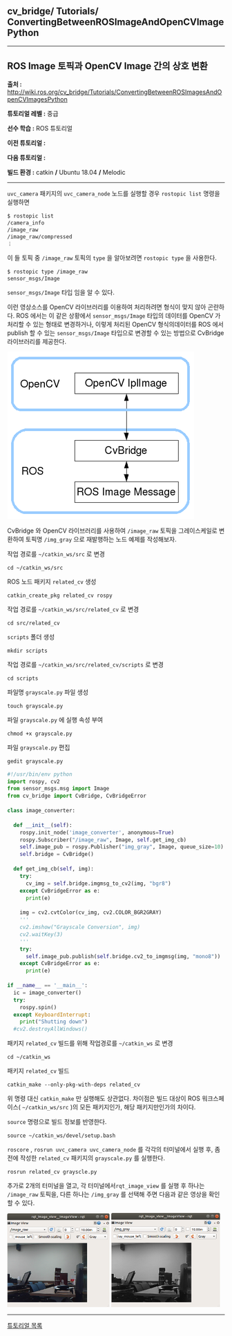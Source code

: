 ## cv_bridge/ Tutorials/ ConvertingBetweenROSImageAndOpenCVImagePython



---

## ROS Image 토픽과 OpenCV Image 간의 상호 변환  

**출처 :**  <http://wiki.ros.org/cv_bridge/Tutorials/ConvertingBetweenROSImagesAndOpenCVImagesPython>

**튜토리얼 레벨 :**  중급

**선수 학습 :**  ROS 튜토리얼 

**이전 튜토리얼 :** 

**다음 튜토리얼 :** 

**빌드 환경 :**  catkin **/** Ubuntu 18.04 **/** Melodic

---

`uvc_camera` 패키지의 `uvc_camera_node` 노드를 실행할 경우 `rostopic list` 명령을 실행하면

```
$ rostopic list
/camera_info
/image_raw
/image_raw/compressed
︙
```

이 들 토픽 중 `/image_raw` 토픽의 `type` 을 알아보려면 `rostopic type` 을 사용한다. 

```
$ rostopic type /image_raw
sensor_msgs/Image
```

`sensor_msgs/Image` 타입 임을 알 수 있다.

이런 영상소스를 OpenCV 라이브러리를 이용하여 처리하려면 형식이 맞지 않아 곤란하다. ROS 에서는 이 같은 상황에서 `sensor_msgs/Image` 타입의 데이터를 OpenCV 가 처리할 수 있는 형태로 변경하거나, 이렇게 처리된 OpenCV 형식의데이터를 ROS 에서 publish 할 수 있는 `sensor_msgs/Image` 타입으로 변경할 수 있는 방법으로 CvBridge 라이브러리를 제공한다. 

![](../../img/cv_bridge.png)

CvBridge 와 OpenCV 라이브러리를 사용하여 `/image_raw` 토픽을 그레이스케일로 변환하여 토픽명 `/img_gray` 으로 재발행하는 노드 예제를 작성해보자.

작업 경로를 `~/catkin_ws/src` 로 변경

```
cd ~/catkin_ws/src
```

ROS 노드 패키지 `related_cv` 생성

```
catkin_create_pkg related_cv rospy
```

작업 경로를 `~/catkin_ws/src/related_cv` 로 변경

```
cd src/related_cv
```

`scripts` 폴더 생성

```
mkdir scripts
```

작업 경로를 `~/catkin_ws/src/related_cv/scripts` 로 변경

```
cd scripts
```

파일명 `grayscale.py` 파일 생성

```
touch grayscale.py
```

파일 `grayscale.py` 에 실행 속성 부여

```
chmod +x grayscale.py
```

파일 `grayscale.py` 편집

```
gedit grayscale.py
```

```python
#!/usr/bin/env python
import rospy, cv2
from sensor_msgs.msg import Image
from cv_bridge import CvBridge, CvBridgeError

class image_converter:

  def __init__(self):
    rospy.init_node('image_converter', anonymous=True)
    rospy.Subscriber("/image_raw", Image, self.get_img_cb)
    self.image_pub = rospy.Publisher("img_gray", Image, queue_size=10)
    self.bridge = CvBridge()

  def get_img_cb(self, img):
    try:
      cv_img = self.bridge.imgmsg_to_cv2(img, "bgr8")
    except CvBridgeError as e:
      print(e)
    
    img = cv2.cvtColor(cv_img, cv2.COLOR_BGR2GRAY)
	'''
    cv2.imshow("Grayscale Conversion", img)
    cv2.waitKey(3)
    '''
    try:
      self.image_pub.publish(self.bridge.cv2_to_imgmsg(img, "mono8"))
    except CvBridgeError as e:
      print(e)

if __name__ == '__main__':
  ic = image_converter()
  try:
    rospy.spin()
  except KeyboardInterrupt:
    print("Shutting down")
  #cv2.destroyAllWindows()
```

패키지 `related_cv` 빌드를 위해 작업경로를 `~/catkin_ws` 로 변경

```
cd ~/catkin_ws
```

패키지 `related_cv` 빌드

```
catkin_make --only-pkg-with-deps related_cv
```

위 명령 대신 `catkin_make` 만 실행해도 상관없다. 차이점은 빌드 대상이 ROS 워크스페이스( `~/catkin_ws/src` )의 모든 패키지인가, 해당 패키지만인가의 차이다. 

`source` 명령으로 빌드 정보를 반영한다. 

```
source ~/catkin_ws/devel/setup.bash
```

`roscore` ,  `rosrun uvc_camera uvc_camera_node` 를 각각의 터미널에서 실행 후, 좀 전에 작성한 `related_cv` 패키지의 `grayscale.py` 를 실행한다.

```
rosrun related_cv grayscle.py
```

추가로 2개의 터미널을 열고, 각 터미널에서`rqt_image_view` 를 실행 후 하나는 `/image_raw` 토픽을, 다른 하나는 `/img_gray` 를 선택해 주면 다음과 같은 영상을 확인할 수 있다. 

<img src="../../img/cv_bridge_before.png" width="47%"> <img src="../../img/cv_bridge_after.png" width="50%">



---



[튜토리얼 목록](../README.md) 







